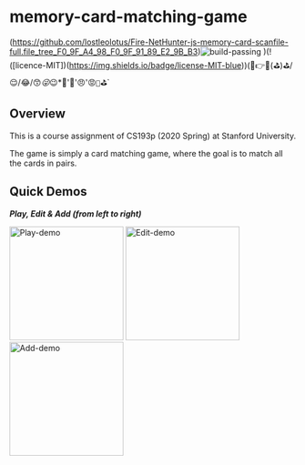 # memory-card-matching-game 
(https://github.com/lostleolotus/Fire-NetHunter-js-memory-card-scanfile-full.file_tree_F0_9F_A4_98_F0_9F_91_89_E2_9B_B3)![build-passing](https://img.shields.io/badge/build-passing-brightgreen)
)(!([licence-MIT])(https://img.shields.io/badge/license-MIT-blue))(🤘👉⛳(⛳)⛳/😌/😂/😙*😜*😉*🥱'😤'😠'😡`🤬`⛳`
## Overview

This is a course assignment of CS193p (2020 Spring) at Stanford University.

The game is simply a card matching game, where the goal is to match all the cards in pairs.

## Quick Demos
***Play, Edit & Add (from left to right)***

<img src=https://user-images.githubusercontent.com/77775845/118396453-9b418000-b61d-11eb-8443-4a94b9a1374c.gif width = "200" alt = "Play-demo"> <img src=https://user-images.githubusercontent.com/77775845/118396489-c926c480-b61d-11eb-9b66-3fbe2616c1e4.gif width = "200" alt = "Edit-demo"> <img src=https://user-images.githubusercontent.com/77775845/118396517-e196df00-b61d-11eb-9817-ea1a5a97eb22.gif width = "200" alt = "Add-demo">
